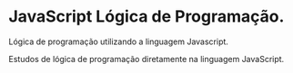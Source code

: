 # JavaScript Lógica de Programação.

Lógica de programação utilizando a linguagem Javascript.

Estudos de lógica de programação diretamente na linguagem JavaScript.
